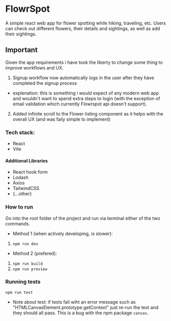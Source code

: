 # FlowrSpot
A simple react web app for flower spotting while hiking, traveling, etc. Users can check out different flowers, their details and sightings, as well as add their sightings.

## Important
Given the app requirements i have took the liberty to change some thing to improve workflows and UX.

1. Signup workflow now automatically logs in the user after they have completed the signup process
- explenation: this is something i would expect of any modern web app and wouldn't want to spend extra steps to login 
(with the exception of email validation which currently Flowrspot api doesn't support).
2. Added infinite scroll to the Flower listing component as it helps with the overall UX (and was faily simple to implement)

### Tech stack:
- React
- Vite

#### Additional Libraries
- React hook form
- Lodash
- Axios
- TailwindCSS
- {...other}

### How to run

Go into the root folder of the project and run via terminal either of the two commands.
- Method 1 (when actively developing, is slower):
1. `npm run dev`

- Method 2 (prefered):
1. `npm run build`
2. `npm run preview`

### Running tests
`npm run test`

* Note about test: if tests fail wiht an error message such as "HTMLCanvasElement.prototype.getContext" just re-run the test and they should all pass. This is a bug with the npm package `canvas`.